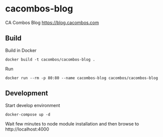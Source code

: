 # cacombos-blog

CA Combos Blog https://blog.cacombos.com

## Build

Build in Docker

```
docker build -t cacombos/cacombos-blog .
```

Run

```
docker run --rm -p 80:80 --name cacombos-blog cacombos/cacombos-blog
```

## Development

Start develop environment

```
docker-compose up -d
```

Wait few minutes to node module installation and then browse to http://localhost:4000